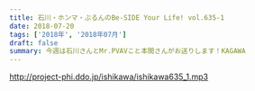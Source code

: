 ```yaml
---
title: 石川・ホンマ・ぶるんのBe-SIDE Your Life! vol.635-1
date: 2018-07-20
tags: ['2018年', '2018年07月']
draft: false
summary: 今週は石川さんとMr.PVAVこと本間さんがお送りします！KAGAWA
---
```


http://project-phi.ddo.jp/ishikawa/ishikawa635_1.mp3
